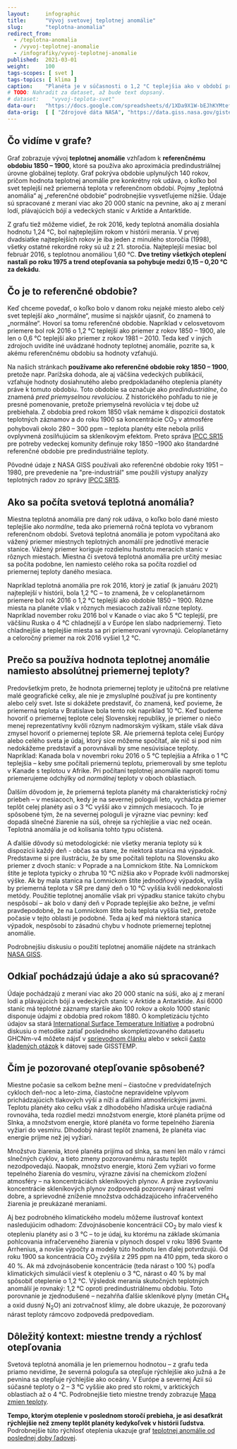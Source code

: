 ```yaml
---
layout:     infographic
title:      "Vývoj svetovej teplotnej anomálie"
slug:       "teplotna-anomalia"
redirect_from:
  - /teplotna-anomalia
  - /vyvoj-teplotnej-anomalie
  - /infografiky/vyvoj-teplotnej-anomalie
published:  2021-03-01
weight:     100
tags-scopes: [ svet ]
tags-topics: [ klima ]
caption:    "Planéta je v súčasnosti o 1,2 °C teplejšia ako v období pred industrializáciou. To je však priemerná hodnota teplotnej anomálie pre celú planétu – väčšina miest na severnej pologuli je dnes oproti referenčnému obdobiu teplejšia o 2 – 3 °C."
# TODO: Nahradit za dataset, až bude text dopsaný.
# dataset:    "vyvoj-teplota-svet"
data-our:   "https://docs.google.com/spreadsheets/d/1XDa9X1W-bEJhKYMtefvwPuz5N0l2HPyio5dR5KI9qsY/edit?usp=sharing"
data-orig:  [ [ "Zdrojové dáta NASA", "https://data.giss.nasa.gov/gistemp/" ] ]
---
```


## Čo vidíme v grafe?

Graf zobrazuje vývoj __teplotnej anomálie__ vzhľadom k __referenčnému obdobiu 1850 – 1900__, ktoré sa používa ako aproximácia predindustriálnej úrovne globálnej teploty. Graf pokrýva obdobie uplynulých 140 rokov, pričom hodnota teplotnej anomálie pre konkrétny rok udáva, o koľko bol svet teplejší než priemerná teplota v referenčnom období. Pojmy „teplotná anomália“ aj „referenčné obdobie“ podrobnejšie vysvetľujeme nižšie. Údaje sú spracované z meraní viac ako 20 000 staníc na pevnine, ako aj z meraní lodí, plávajúcich bójí a vedeckých staníc v Arktíde a Antarktíde.

Z grafu tiež môžeme vidieť, že rok 2016, kedy teplotná anomália dosiahla hodnotu 1,24 °C, bol najteplejším rokom v histórii merania. V prvej dvadsiatke najteplejších rokov je iba jeden z minulého storočia (1998), všetky ostatné rekordné roky sú už z 21. storočia. Najteplejší mesiac bol február 2016, s teplotnou anomáliou 1,60 °C. __Dve tretiny všetkých oteplení nastali po roku 1975 a trend otepľovania sa pohybuje medzi 0,15 – 0,20 °C za dekádu__.

## Čo je to referenčné obdobie?

Keď chceme povedať, o koľko bolo v danom roku nejaké miesto alebo celý svet teplejší ako „normálne“, musíme si najskôr ujasniť, čo znamená to „normálne“.
Hovorí sa tomu referenčné obdobie. Napríklad v celosvetovom priemere bol rok 2016 o 1,2 °C teplejší ako priemer z rokov 1850 – 1900, ale len o 0,6 °C teplejší ako priemer z rokov 1981 – 2010. Teda keď v iných zdrojoch uvidíte iné uvádzané hodnoty teplotnej anomálie, pozrite sa, k akému referenčnému obdobiu sa hodnoty vzťahujú.

Na našich stránkach __používame ako referenčné obdobie roky 1850 – 1900__, pretože napr. Parížska dohoda, ale aj väčšina vedeckých publikácií, vzťahuje hodnoty dosiahnutého alebo predpokladaného oteplenia planéty práve k tomuto obdobiu. Toto obdobie sa označuje ako *predindustriálne*, čo znamená *pred priemyselnou revolúciou*. Z historického pohľadu to nie je presné pomenovanie, pretože priemyselná revolúcia v tej dobe už prebiehala. Z obdobia pred rokom 1850 však nemáme k dispozícii dostatok teplotných záznamov a do roku 1900 sa koncentrácie CO<sub>2</sub> v atmosfére pohybovali okolo 280 – 300 ppm – teplota planéty ešte nebola príliš ovplyvnená zosilňujúcim sa skleníkovým efektom. Preto správa [IPCC SR15](https://www.ipcc.ch/sr15/) pre potreby vedeckej komunity definuje roky 1850 –1900 ako štandardné referenčné obdobie pre predindustriálne teploty.

Pôvodné údaje z NASA GISS používali ako referenčné obdobie roky 1951 – 1980, pre prevedenie na "pre-industriál" sme použili výstupy analýzy teplotných radov zo správy [IPCC SR15](https://www.ipcc.ch/sr15/).

## Ako sa počíta svetová teplotná anomália?

Miestna teplotná anomália pre daný rok udáva, o koľko bolo dané miesto teplejšie ako *normálne*, teda ako priemerná ročná teplota vo vybranom referenčnom období. Svetová teplotná anomália je potom vypočítaná ako vážený priemer miestnych teplotných anomálií pre jednotlivé meracie stanice. Vážený priemer koriguje rozdielnu hustotu meracích staníc v rôznych miestach. Miestna či svetová teplotná anomália pre určitý mesiac sa počíta podobne, len namiesto celého roka sa počíta rozdiel od priemernej teploty daného mesiaca.

Napríklad teplotná anomália pre rok 2016, ktorý je zatiaľ (k januáru 2021) najteplejší v histórii, bola 1,2 °C – to znamená, že v celoplanetárnom priemere bol rok 2016 o 1,2 °C teplejší ako obdobie 1850 – 1900. Rôzne miesta na planéte však v rôznych mesiacoch zažívali rôzne teploty. Napríklad november roku 2016 bol v Kanade o viac ako 5 °C teplejší, pre väčšinu Ruska o 4 °C chladnejší a v Európe len slabo nadpriemerný. Tieto chladnejšie a teplejšie miesta sa pri priemerovaní vyrovnajú. Celoplanetárny a celoročný priemer na rok 2016 vyšiel 1,2 °C.

## Prečo sa používa hodnota teplotnej anomálie namiesto absolútnej priemernej teploty?

Predovšetkým preto, že hodnota priemernej teploty je užitočná pre relatívne malé geografické celky, ale nie je zmysluplné používať ju pre kontinenty alebo celý svet. Iste si dokážete predstaviť, čo znamená, keď povieme, že priemerná teplota v Bratislave bola tento rok napríklad 10 °C. Keď budeme hovoriť o priemernej teplote celej Slovenskej republiky, je priemer o niečo menej reprezentatívny kvôli rôznym nadmorským výškam, stále však dáva zmysel hovoriť o priemernej teplote SR. Ale priemerná teplota celej Európy alebo celého sveta je údaj, ktorý síce môžeme spočítať, ale nič si pod ním nedokážeme predstaviť a porovnávali by sme nesúvisiace teploty. Napríklad: Kanada bola v novembri roku 2016 o 5 °C teplejšia a Afrika o 1 °C teplejšia – keby sme počítali priemernú teplotu, priemerovali by sme teplotu v Kanade s teplotou v Afrike. Pri počítaní teplotnej anomálie naproti tomu priemerujeme odchýlky od _normálnej_ teploty v oboch oblastiach.

Ďalším dôvodom je, že priemerná teplota planéty má charakteristický ročný priebeh – v mesiacoch, kedy je na severnej pologuli leto, vychádza priemer teplôt celej planéty asi o 3 °C vyšší ako v zimných mesiacoch. To je spôsobené tým, že na severnej pologuli je výrazne viac pevniny: keď dopadá slnečné žiarenie na súš, ohreje sa rýchlejšie a viac než oceán. Teplotná anomália je od kolísania tohto typu očistená.

A ďalšie dôvody sú metodologické: nie všetky merania teploty sú k dispozícii každý deň - občas sa stane, že niektorá stanica má výpadok. Predstavme si pre ilustráciu, že by sme počítali teplotu na Slovensku ako priemer z dvoch staníc: v Poprade a na Lomnickom štíte. Na Lomnickom štíte je teplota typicky o zhruba 10 °C nižšia ako v Poprade kvôli nadmorskej výške. Ak by mala stanica na Lomnickom štíte jednodňový výpadok, vyšla by priemerná teplota v SR pre daný deň o 10 °C vyššia kvôli nedokonalosti metódy. Použitie teplotnej anomálie však pri výpadku stanice takúto chybu nespôsobí – ak bolo v daný deň v Poprade teplejšie ako bežne, je veľmi pravdepodobné, že na Lomnickom štíte bola teplota vyššia tiež, pretože počasie v tejto oblasti je podobné. Teda aj keď má niektorá stanica výpadok, nespôsobí to zásadnú chybu v hodnote priemernej teplotnej anomálie.

Podrobnejšiu diskusiu o použití teplotnej anomálie nájdete na stránkach [NASA GISS](https://data.giss.nasa.gov/gistemp/faq/).

## Odkiaľ pochádzajú údaje a ako sú spracované?

Údaje pochádzajú z meraní viac ako 20 000 staníc na súši, ako aj z meraní lodí a plávajúcich bójí a vedeckých staníc v Arktíde a Antarktíde. Asi 6000 staníc má teplotné záznamy staršie ako 100 rokov a okolo 1000 staníc disponuje údajmi z obdobia pred rokom 1880. O kompletizáciu týchto údajov sa stará [International Surface Temperature Initiative](http://www.surfacetemperatures.org/) a podrobnú diskusiu o metodike zatiaľ posledného skompletizovaného datasetu GHCNm-v4 môžete nájsť v [sprievodnom článku](https://journals.ametsoc.org/view/journals/clim/31/24/jcli-d-18-0094.1.xml?tab_body=fulltext-display) alebo v sekcii [často kladených otázok](https://data.giss.nasa.gov/gistemp/faq/) k dátovej sade GISSTEMP.

## Čím je pozorované otepľovanie spôsobené?

Miestne počasie sa celkom bežne mení – čiastočne v predvídateľných cykloch deň-noc a leto-zima, čiastočne nepravidelne vplyvom prichádzajúcich tlakových výší a níží a ďalšími atmosférickými javmi. Teplotu planéty ako celku však z dlhodobého hľadiska určuje radiačná rovnováha, teda rozdiel medzi množstvom energie, ktoré planéta prijme od Slnka, a množstvom energie, ktoré planéta vo forme tepelného žiarenia vyžiari do vesmíru. Dlhodobý nárast teplôt znamená, že planéta viac energie prijme než jej vyžiari.

Množstvo žiarenia, ktoré planéta prijíma od slnka, sa mení len málo v rámci slnečných cyklov, a tieto zmeny pozorovanému nárastu teplôt nezodpovedajú. Naopak, množstvo energie, ktorú Zem vyžiari vo forme tepelného žiarenia do vesmíru, výrazne závisí na chemickom zložení atmosféry – na koncentráciách skleníkových plynov. A práve zvyšovaniu koncentrácie skleníkových plynov zodpovedá pozorovaný nárast veľmi dobre, a sprievodné zníženie množstva odchádzajúceho infračerveného žiarenia je preukázané meraniami.

Aj bez podrobného klimatického modelu môžeme ilustrovať kontext nasledujúcim odhadom: Zdvojnásobenie koncentrácií CO<sub>2</sub> by malo viesť k otepleniu planéty asi o 3 °C –  to je údaj, ku ktorému na základe skúmania pohlcovania infračerveného žiarenia v plynoch dospel v roku 1896 Svante Arrhenius, a novšie výpočty a modely túto hodnotu len ďalej potvrdzujú. Od roku 1900 sa koncentrácia CO<sub>2</sub> zvýšila z 295 ppm na 410 ppm, teda skoro o 40 %. Ak má zdvojnásobenie koncentrácie (teda nárast o 100 %) podľa klimatických simulácií viesť k otepleniu o 3 °C, nárast o 40 % by mal spôsobiť oteplenie o 1,2 °C. Výsledok merania skutočných teplotných anomálií je rovnaký: 1,2 °C oproti predindustriálnemu obdobiu. Toto porovnanie je zjednodušené – nezahŕňa ďalšie skleníkové plyny (metán CH<sub>4</sub> a oxid dusný N<sub>2</sub>O) ani zotrvačnosť klímy, ale dobre ukazuje, že pozorovaný nárast teploty rámcovo zodpovedá predpovediam.

## Dôležitý kontext: miestne trendy a rýchlosť otepľovania

Svetová teplotná anomália je len priemernou hodnotou – z grafu teda priamo nevidíme, že severná pologuľa sa otepľuje rýchlejšie ako južná a že pevnina sa otepľuje rýchlejšie ako oceány. V Európe a severnej Ázii sú súčasné teploty o 2 – 3 °C vyššie ako pred sto rokmi, v arktických oblastiach až o 4 °C. Podrobnejšie tieto miestne trendy zobrazuje [Mapa zmien teploty](/infografiky/mapa-zmeny-teploty).

__Tempo, ktorým oteplenie v poslednom storočí prebieha, je asi desaťkrát rýchlejšie než zmeny teplôt planéty kedykoľvek v histórii ľudstva__. Podrobnejšie túto rýchlosť oteplenia ukazuje graf [teplotnej anomálie od poslednej doby ľadovej](/infografiky/teplota-22000-let).

